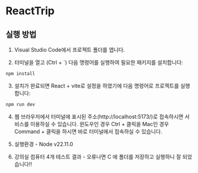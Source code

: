 
# ReactTrip

## 실행 방법

1. Visual Studio Code에서 프로젝트 폴더를 엽니다.

2. 터미널을 열고 (Ctrl + `) 다음 명령어를 실행하여 필요한 패키지를 설치합니다:
```bash
npm install
```


3. 설치가 완료되면 React + vite로 설정을 하였기에 다음 명령어로 프로젝트를 실행합니다:
```bash
npm run dev
```

4. 웹 브라우저에서 터미널에 표시된 주소(http://localhost:5173/)로 접속하시면 서비스를 이용하실 수 있습니다.
윈도우인 경우 Ctrl + 클릭을 Mac인 경우 Command + 클릭을 하시면 바로 터미널에서 접속하실 수 있습니다.


5. 실행환경 - Node v22.11.0

6. 강의실 컴퓨터 4개 테스트 결과 - 오류나면 C 에 폴더를 저장하고 실행하니 잘 되었습니다!!


